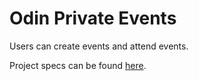 # Odin Private Events

Users can create events and attend events.

Project specs can be found <a href = "https://www.theodinproject.com/courses/ruby-on-rails/lessons/associations">here</a>.
